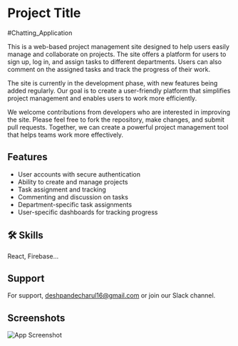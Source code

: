 
# Project Title
#Chatting_Application

This is a web-based project management site designed to help users easily manage and collaborate on projects. The site offers a platform for users to sign up, log in, and assign tasks to different departments. Users can also comment on the assigned tasks and track the progress of their work.

The site is currently in the development phase, with new features being added regularly. Our goal is to create a user-friendly platform that simplifies project management and enables users to work more efficiently.

We welcome contributions from developers who are interested in improving the site. Please feel free to fork the repository, make changes, and submit pull requests. Together, we can create a powerful project management tool that helps teams work more effectively.


## Features

- User accounts with secure authentication
- Ability to create and manage projects
- Task assignment and tracking
- Commenting and discussion on tasks
- Department-specific task assignments
- User-specific dashboards for tracking progress


## 🛠 Skills
React, Firebase...




## Support

For support, deshpandecharul16@gmail.com or join our Slack channel.

## Screenshots

![App Screenshot](https://github.com/Chinzuu/Project_Managment_Website/blob/master/WhatsApp%20Image%202023-03-31%20at%209.24.55%20PM.jpeg)

